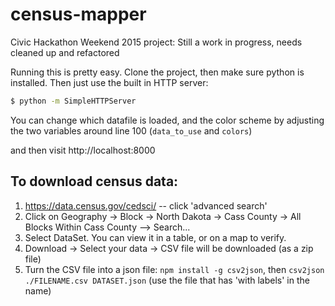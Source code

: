 # census-mapper
Civic Hackathon Weekend 2015 project: Still a work in progress, needs cleaned up and refactored

Running this is pretty easy. Clone the project, then make sure python is installed. Then
just use the built in HTTP server:

``` bash
$ python -m SimpleHTTPServer
```

You can change which datafile is loaded, and the color scheme by adjusting the two
variables around line 100 (`data_to_use` and `colors`)

and then visit http://localhost:8000

## To download census data:

   1. https://data.census.gov/cedsci/ -- click 'advanced search'
   2. Click on Geography -> Block -> North Dakota -> Cass County -> All Blocks Within Cass County --> Search...
   3. Select DataSet. You can view it in a table, or on a map to verify.
   4. Download -> Select your data -> CSV file will be downloaded (as a zip file)
   5. Turn the CSV file into a json file:
      `npm install -g csv2json`, then `csv2json ./FILENAME.csv DATASET.json` (use the file that has 'with labels' in the name)

